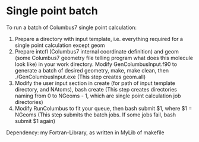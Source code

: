 # Single point batch

To run a batch of Columbus7 single point calculation:
1. Prepare a directory with input template, i.e. everything required for a single point calculation except geom
2. Prepare intcfl (Columbus7 internal coordinate definition) and geom (some Columbus7 geometry file telling program what does this molecule look like) in your work directory. Modify GenColumbusInput.f90 to generate a batch of desired geometry, make, make clean, then ./GenColumbusInput.exe (This step creates geom.all)
3. Modify the user input section in create (for path of input template directory, and NAtoms), bash create (This step creates directories naming from 0 to NGeoms - 1, which are single point calculation job directories)
4. Modify RunColumbus to fit your queue, then bash submit $1, where $1 = NGeoms (This step submits the batch jobs. If some jobs fail, bash submit $1 again)

Dependency: my Fortran-Library, as written in MyLib of makefile